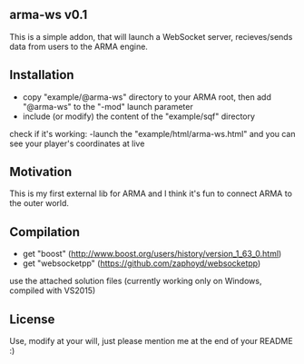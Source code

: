 ## arma-ws v0.1

This is a simple addon, that will launch a WebSocket server, recieves/sends data from users to the ARMA engine.

## Installation
- copy "example/@arma-ws" directory to your ARMA root, then add "@arma-ws" to the "-mod" launch parameter
- include (or modify) the content of the "example/sqf" directory

check if it's working:
-launch the "example/html/arma-ws.html" and you can see your player's coordinates at live

## Motivation

This is my first external lib for ARMA and I think it's fun to connect ARMA to the outer world.

## Compilation

- get "boost" (http://www.boost.org/users/history/version_1_63_0.html)
- get "websocketpp" (https://github.com/zaphoyd/websocketpp)

use the attached solution files (currently working only on Windows, compiled with VS2015)

## License

Use, modify at your will, just please mention me at the end of your README :)
